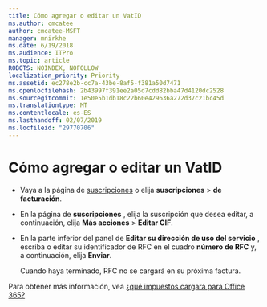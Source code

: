 ```yaml
---
title: Cómo agregar o editar un VatID
ms.author: cmcatee
author: cmcatee-MSFT
manager: mnirkhe
ms.date: 6/19/2018
ms.audience: ITPro
ms.topic: article
ROBOTS: NOINDEX, NOFOLLOW
localization_priority: Priority
ms.assetid: ec278e2b-cc7a-43be-8af5-f381a50d7471
ms.openlocfilehash: 2b43997f391ee2a05d7cdd82bba47d4120dc2528
ms.sourcegitcommit: 1e50e5b1db18c22b60e429636a272d37c21bc45d
ms.translationtype: MT
ms.contentlocale: es-ES
ms.lasthandoff: 02/07/2019
ms.locfileid: "29770706"
---
```

# <a name="how-to-add-or-edit-a-vatid"></a>Cómo agregar o editar un VatID

- Vaya a la página de [suscripciones](https://go.microsoft.com/fwlink/p/?linkid=842054) o elija **suscripciones** \> **de facturación**.
    
- En la página de **suscripciones** , elija la suscripción que desea editar, a continuación, elija **Más acciones** \> **Editar CIF**.
    
- En la parte inferior del panel de **Editar su dirección de uso del servicio** , escriba o editar su identificador de RFC en el cuadro **número de RFC** y, a continuación, elija **Enviar**.
    
    Cuando haya terminado, RFC no se cargará en su próxima factura.
    
Para obtener más información, vea [¿qué impuestos cargará para Office 365?](https://support.office.com/article/7e77382b-b966-4ad5-a515-9e629a777a22.aspx)
  

